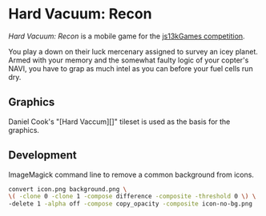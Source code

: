 # Hard Vacuum: Recon #

_Hard Vacuum: Recon_ is a mobile game for the [js13kGames competition][].

You play a down on their luck mercenary assigned to survey an icey planet.
Armed with your memory and the somewhat faulty logic of your copter's NAVI,
you have to grap as much intel as you can before your fuel cells run dry.

## Graphics ##

Daniel Cook's "[Hard Vaccum][]" tileset is used as the basis for the graphics.

## Development ##

ImageMagick command line to remove a common background from icons.

~~~bash
convert icon.png background.png \
\( -clone 0 -clone 1 -compose difference -composite -threshold 0 \) \
-delete 1 -alpha off -compose copy_opacity -composite icon-no-bg.png
~~~


[js13kGames competition]: http://js13kgames.com/ "HTML5 and JavaScript game development in 13 kilobytes"
[Hard Vacuum]: http://lostgarden.com/2005/03/game-post-mortem-hard-vacuum.html "Daniel Cook (lostgarden.com) - Game Post Mortem: Hard Vacuum"
